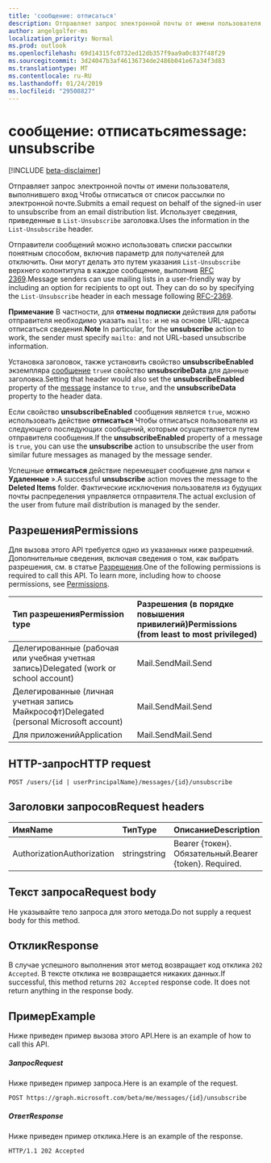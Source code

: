 ```yaml
---
title: 'сообщение: отписаться'
description: Отправляет запрос электронной почты от имени пользователя, выполнившего вход Чтобы отписаться от список рассылки по электронной почте. Использует сведения, приведенные в `List-Unsubscribe` заголовка.
author: angelgolfer-ms
localization_priority: Normal
ms.prod: outlook
ms.openlocfilehash: 69d14315fc0732ed12db357f9aa9a0c837f48f29
ms.sourcegitcommit: 3d24047b3af46136734de2486b041e67a34f3d83
ms.translationtype: MT
ms.contentlocale: ru-RU
ms.lasthandoff: 01/24/2019
ms.locfileid: "29508827"
---
```

# <a name="message-unsubscribe"></a><span data-ttu-id="443fd-104">сообщение: отписаться</span><span class="sxs-lookup"><span data-stu-id="443fd-104">message: unsubscribe</span></span>

[!INCLUDE [beta-disclaimer](../../includes/beta-disclaimer.md)]

<span data-ttu-id="443fd-105">Отправляет запрос электронной почты от имени пользователя, выполнившего вход Чтобы отписаться от список рассылки по электронной почте.</span><span class="sxs-lookup"><span data-stu-id="443fd-105">Submits a email request on behalf of the signed-in user to unsubscribe from an email distribution list.</span></span> <span data-ttu-id="443fd-106">Использует сведения, приведенные в `List-Unsubscribe` заголовка.</span><span class="sxs-lookup"><span data-stu-id="443fd-106">Uses the information in the `List-Unsubscribe` header.</span></span>

<span data-ttu-id="443fd-107">Отправители сообщений можно использовать списки рассылки понятным способом, включив параметр для получателей для отключить. Они могут делать это путем указания `List-Unsubscribe` верхнего колонтитула в каждое сообщение, выполнив [RFC 2369](https://www.faqs.org/rfcs/rfc2369.html).</span><span class="sxs-lookup"><span data-stu-id="443fd-107">Message senders can use mailing lists in a user-friendly way by including an option for recipients to opt out. They can do so by specifying the `List-Unsubscribe` header in each message following [RFC-2369](https://www.faqs.org/rfcs/rfc2369.html).</span></span>

<span data-ttu-id="443fd-108">**Примечание** В частности, для **отмены подписки** действия для работы отправителя необходимо указать `mailto:` и не на основе URL-адреса отписаться сведения.</span><span class="sxs-lookup"><span data-stu-id="443fd-108">**Note** In particular, for the **unsubscribe** action to work, the sender must specify `mailto:` and not URL-based unsubscribe information.</span></span>

<span data-ttu-id="443fd-109">Установка заголовок, также установить свойство **unsubscribeEnabled** экземпляра [сообщение](../resources/message.md) `true`и свойство **unsubscribeData** для данные заголовка.</span><span class="sxs-lookup"><span data-stu-id="443fd-109">Setting that header would also set the **unsubscribeEnabled** property of the [message](../resources/message.md) instance to `true`, and the **unsubscribeData** property to the header data.</span></span>

<span data-ttu-id="443fd-110">Если свойство **unsubscribeEnabled** сообщения является `true`, можно использовать действие **отписаться** Чтобы отписаться пользователя из следующего последующих сообщений, которым осуществляется путем отправителя сообщения.</span><span class="sxs-lookup"><span data-stu-id="443fd-110">If the **unsubscribeEnabled** property of a message is `true`, you can use the **unsubscribe** action to unsubscribe the user from similar future messages as managed by the message sender.</span></span>

<span data-ttu-id="443fd-111">Успешные **отписаться** действие перемещает сообщение для папки « **Удаленные** ».</span><span class="sxs-lookup"><span data-stu-id="443fd-111">A successful **unsubscribe** action moves the message to the **Deleted Items** folder.</span></span> <span data-ttu-id="443fd-112">Фактические исключения пользователя из будущих почты распределения управляется отправителя.</span><span class="sxs-lookup"><span data-stu-id="443fd-112">The actual exclusion of the user from future mail distribution is managed by the sender.</span></span>

## <a name="permissions"></a><span data-ttu-id="443fd-113">Разрешения</span><span class="sxs-lookup"><span data-stu-id="443fd-113">Permissions</span></span>
<span data-ttu-id="443fd-p104">Для вызова этого API требуется одно из указанных ниже разрешений. Дополнительные сведения, включая сведения о том, как выбрать разрешения, см. в статье [Разрешения](/graph/permissions-reference).</span><span class="sxs-lookup"><span data-stu-id="443fd-p104">One of the following permissions is required to call this API. To learn more, including how to choose permissions, see [Permissions](/graph/permissions-reference).</span></span>

|<span data-ttu-id="443fd-116">Тип разрешения</span><span class="sxs-lookup"><span data-stu-id="443fd-116">Permission type</span></span>      | <span data-ttu-id="443fd-117">Разрешения (в порядке повышения привилегий)</span><span class="sxs-lookup"><span data-stu-id="443fd-117">Permissions (from least to most privileged)</span></span>              |
|:--------------------|:---------------------------------------------------------|
|<span data-ttu-id="443fd-118">Делегированные (рабочая или учебная учетная запись)</span><span class="sxs-lookup"><span data-stu-id="443fd-118">Delegated (work or school account)</span></span> | <span data-ttu-id="443fd-119">Mail.Send</span><span class="sxs-lookup"><span data-stu-id="443fd-119">Mail.Send</span></span>    |
|<span data-ttu-id="443fd-120">Делегированные (личная учетная запись Майкрософт)</span><span class="sxs-lookup"><span data-stu-id="443fd-120">Delegated (personal Microsoft account)</span></span> | <span data-ttu-id="443fd-121">Mail.Send</span><span class="sxs-lookup"><span data-stu-id="443fd-121">Mail.Send</span></span>    |
|<span data-ttu-id="443fd-122">Для приложений</span><span class="sxs-lookup"><span data-stu-id="443fd-122">Application</span></span> | <span data-ttu-id="443fd-123">Mail.Send</span><span class="sxs-lookup"><span data-stu-id="443fd-123">Mail.Send</span></span> |

## <a name="http-request"></a><span data-ttu-id="443fd-124">HTTP-запрос</span><span class="sxs-lookup"><span data-stu-id="443fd-124">HTTP request</span></span>
<!-- { "blockType": "ignored" } -->
```http
POST /users/{id | userPrincipalName}/messages/{id}/unsubscribe
```
## <a name="request-headers"></a><span data-ttu-id="443fd-125">Заголовки запросов</span><span class="sxs-lookup"><span data-stu-id="443fd-125">Request headers</span></span>
| <span data-ttu-id="443fd-126">Имя</span><span class="sxs-lookup"><span data-stu-id="443fd-126">Name</span></span>       | <span data-ttu-id="443fd-127">Тип</span><span class="sxs-lookup"><span data-stu-id="443fd-127">Type</span></span> | <span data-ttu-id="443fd-128">Описание</span><span class="sxs-lookup"><span data-stu-id="443fd-128">Description</span></span>|
|:---------------|:--------|:----------|
| <span data-ttu-id="443fd-129">Authorization</span><span class="sxs-lookup"><span data-stu-id="443fd-129">Authorization</span></span>  | <span data-ttu-id="443fd-130">string</span><span class="sxs-lookup"><span data-stu-id="443fd-130">string</span></span>  | <span data-ttu-id="443fd-p105">Bearer {токен}. Обязательный.</span><span class="sxs-lookup"><span data-stu-id="443fd-p105">Bearer {token}. Required.</span></span> |

## <a name="request-body"></a><span data-ttu-id="443fd-133">Текст запроса</span><span class="sxs-lookup"><span data-stu-id="443fd-133">Request body</span></span>
<span data-ttu-id="443fd-134">Не указывайте тело запроса для этого метода.</span><span class="sxs-lookup"><span data-stu-id="443fd-134">Do not supply a request body for this method.</span></span>

## <a name="response"></a><span data-ttu-id="443fd-135">Отклик</span><span class="sxs-lookup"><span data-stu-id="443fd-135">Response</span></span>

<span data-ttu-id="443fd-p106">В случае успешного выполнения этот метод возвращает код отклика `202 Accepted`. В тексте отклика не возвращается никаких данных.</span><span class="sxs-lookup"><span data-stu-id="443fd-p106">If successful, this method returns `202 Accepted` response code. It does not return anything in the response body.</span></span>

## <a name="example"></a><span data-ttu-id="443fd-138">Пример</span><span class="sxs-lookup"><span data-stu-id="443fd-138">Example</span></span>
<span data-ttu-id="443fd-139">Ниже приведен пример вызова этого API.</span><span class="sxs-lookup"><span data-stu-id="443fd-139">Here is an example of how to call this API.</span></span>
##### <a name="request"></a><span data-ttu-id="443fd-140">Запрос</span><span class="sxs-lookup"><span data-stu-id="443fd-140">Request</span></span>
<span data-ttu-id="443fd-141">Ниже приведен пример запроса.</span><span class="sxs-lookup"><span data-stu-id="443fd-141">Here is an example of the request.</span></span>
<!-- {
  "blockType": "request",
  "name": "message_unsubscribe"
}-->
```http
POST https://graph.microsoft.com/beta/me/messages/{id}/unsubscribe
```

##### <a name="response"></a><span data-ttu-id="443fd-142">Ответ</span><span class="sxs-lookup"><span data-stu-id="443fd-142">Response</span></span>
<span data-ttu-id="443fd-143">Ниже приведен пример отклика.</span><span class="sxs-lookup"><span data-stu-id="443fd-143">Here is an example of the response.</span></span> 
<!-- {
  "blockType": "response",
  "truncated": true
} -->
```http
HTTP/1.1 202 Accepted
```

<!-- uuid: 8fcb5dbc-d5aa-4681-8e31-b001d5168d79
2015-10-25 14:57:30 UTC -->
<!--
{
  "type": "#page.annotation",
  "description": "message: unsubscribe",
  "keywords": "",
  "section": "documentation",
  "tocPath": "",
  "suppressions": [
    "Error: /api-reference/beta/api/message-unsubscribe.md:\r\n      Exception processing links.\r\n    System.ArgumentException: Link Definition was null. Link text: !INCLUDE [beta-disclaimer](../../includes/beta-disclaimer.md)\r\n      at ApiDoctor.Validation.DocFile.get_LinkDestinations()\r\n      at ApiDoctor.Validation.DocSet.ValidateLinks(Boolean includeWarnings, String[] relativePathForFiles, IssueLogger issues, Boolean requireFilenameCaseMatch, Boolean printOrphanedFiles)"
  ]
}
-->
